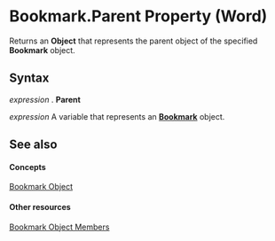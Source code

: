 
# Bookmark.Parent Property (Word)

Returns an  **Object** that represents the parent object of the specified **Bookmark** object.


## Syntax

 _expression_ . **Parent**

 _expression_ A variable that represents an **[Bookmark](be6b0c7b-60ca-97e7-ef19-6de335da3197.md)** object.


## See also


#### Concepts


[Bookmark Object](be6b0c7b-60ca-97e7-ef19-6de335da3197.md)
#### Other resources


[Bookmark Object Members](c7ff0d52-501c-64ac-0034-b0e4ed3640f2.md)
